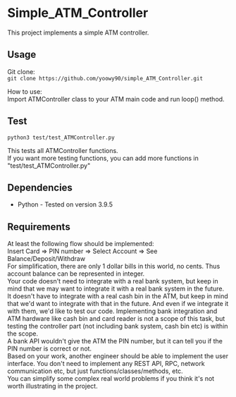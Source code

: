 # Simple_ATM_Controller

This project implements a simple ATM controller.

## Usage

Git clone:  
  `git clone https://github.com/yoowy90/simple_ATM_Controller.git`

How to use:  
  Import ATMController class to your ATM main code and run loop() method.

## Test

`python3 test/test_ATMController.py`

This tests all ATMController functions.  
If you want more testing functions, you can add more functions in "test/test_ATMController.py"

## Dependencies

* Python - Tested on version 3.9.5

## Requirements

At least the following flow should be implemented:  
Insert Card => PIN number => Select Account => See Balance/Deposit/Withdraw  
For simplification, there are only 1 dollar bills in this world, no cents. Thus account balance can be represented in integer.  
Your code doesn't need to integrate with a real bank system, but keep in mind that we may want to integrate it with a real bank system in the future. It doesn't have to integrate with a real cash bin in the ATM, but keep in mind that we'd want to integrate with that in the future. And even if we integrate it with them, we'd like to test our code. Implementing bank integration and ATM hardware like cash bin and card reader is not a scope of this task, but testing the controller part (not including bank system, cash bin etc) is within the scope.  
A bank API wouldn't give the ATM the PIN number, but it can tell you if the PIN number is correct or not.  
Based on your work, another engineer should be able to implement the user interface. You don't need to implement any REST API, RPC, network communication etc, but just functions/classes/methods, etc.  
You can simplify some complex real world problems if you think it's not worth illustrating in the project.  
